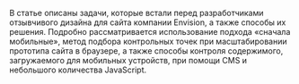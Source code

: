 В статье описаны задачи, которые встали перед разработчиками отзывчивого дизайна 
для сайта компании Envision, а также способы их решения. Подробно рассматривается 
использование подхода «сначала мобильные», метод подбора контрольных точек при 
масштабировании прототипа сайта в браузере, а также способы контроля содержимого, 
загружаемого для мобильных устройств, при помощи CMS и небольшого количества JavaScript. 
